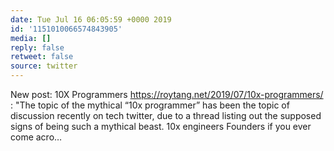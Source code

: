 ```yaml
---
date: Tue Jul 16 06:05:59 +0000 2019
id: '1151010066574843905'
media: []
reply: false
retweet: false
source: twitter
---
```


New post: 10X Programmers https://roytang.net/2019/07/10x-programmers/ : "The topic of the mythical “10x programmer” has been the topic of discussion recently on tech twitter, due to a thread listing out the supposed signs of being such a mythical beast.
10x engineers
Founders if you ever come acro…